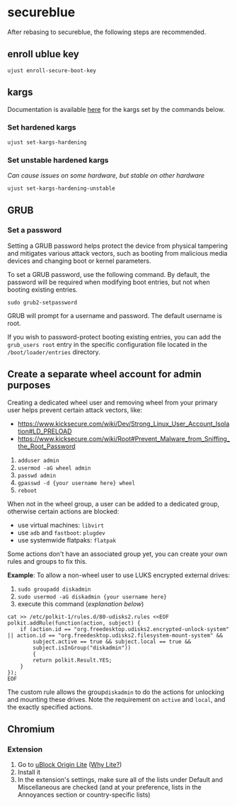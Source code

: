 # secureblue

After rebasing to secureblue, the following steps are recommended.

## enroll ublue key

```ujust enroll-secure-boot-key```

## kargs

Documentation is available [here](https://github.com/secureblue/secureblue/blob/live/config/files/usr/share/ublue-os/just/60-custom.just.readme.md) for the kargs set by the commands below.

### Set hardened kargs

```ujust set-kargs-hardening```

### Set unstable hardened kargs

*Can cause issues on some hardware, but stable on other hardware*

```ujust set-kargs-hardening-unstable```


## GRUB
### Set a password

Setting a GRUB password helps protect the device from physical tampering and mitigates various attack vectors, such as booting from malicious media devices and changing boot or kernel parameters.

To set a GRUB password, use the following command. By default, the password will be required when modifying boot entries, but not when booting existing entries.

```sudo grub2-setpassword```

GRUB will prompt for a username and password. The default username is root.

If you wish to password-protect booting existing entries, you can add the `grub_users root` entry in the specific configuration file located in the `/boot/loader/entries` directory.

## Create a separate wheel account for admin purposes

Creating a dedicated wheel user and removing wheel from your primary user helps prevent certain attack vectors, like:

- https://www.kicksecure.com/wiki/Dev/Strong_Linux_User_Account_Isolation#LD_PRELOAD
- https://www.kicksecure.com/wiki/Root#Prevent_Malware_from_Sniffing_the_Root_Password

1. ```adduser admin```
2. ```usermod -aG wheel admin```
3. ```passwd admin```
4. ```gpasswd -d {your username here} wheel```
5. ```reboot```

When not in the wheel group, a user can be added to a dedicated group, otherwise certain actions are blocked:

- use virtual machines: `libvirt`
- use `adb` and `fastboot`: `plugdev`
- use systemwide flatpaks: `flatpak`

Some actions don't have an associated group yet, you can create your own rules and groups to fix this.

**Example**: To allow a non-wheel user to use LUKS encrypted external drives:

1. `sudo groupadd diskadmin`
2. `sudo usermod -aG diskadmin {your username here}`
3. execute this command (*explanation below*)

```
cat >> /etc/polkit-1/rules.d/80-udisks2.rules <<EOF
polkit.addRule(function(action, subject) {
    if (action.id == "org.freedesktop.udisks2.encrypted-unlock-system" || action.id == "org.freedesktop.udisks2.filesystem-mount-system" &&
        subject.active == true && subject.local == true &&
        subject.isInGroup("diskadmin"))
        {
        return polkit.Result.YES;
    }
});
EOF
```

The custom rule allows the group`diskadmin` to do the actions for unlocking and mounting these drives. Note the requirement on `active` and `local`, and the exactly specified actions.

## Chromium
### Extension

1. Go to [uBlock Origin Lite](https://chromewebstore.google.com/detail/ublock-origin-lite/ddkjiahejlhfcafbddmgiahcphecmpfh?pli=1) ([Why Lite?](https://developer.chrome.com/docs/extensions/develop/migrate/improve-security))
2. Install it
3. In the extension's settings, make sure all of the lists under Default and Miscellaneous are checked (and at your preference, lists in the Annoyances section or country-specific lists)
